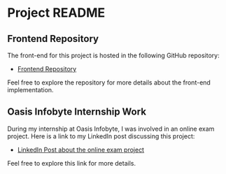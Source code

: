 # Project README


## Frontend Repository

The front-end for this project is hosted in the following GitHub repository:

- [Frontend Repository](https://github.com/madeeasycodinglife/oibsip-task-4-frontend)

Feel free to explore the repository for more details about the front-end implementation.

## Oasis Infobyte Internship Work

During my internship at Oasis Infobyte, I was involved in an online exam project. Here is a link to my LinkedIn post discussing this project:

- [LinkedIn Post about the online exam project](https://www.linkedin.com/posts/pabitra-bera_oasisinfobyte-onlineexam-oasisinfobyte-activity-7215177027014787072-YQ8c?utm_source=share&utm_medium=member_desktop)

Feel free to explore this link for more details.
